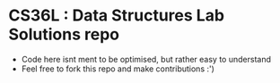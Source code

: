 # CS36L : Data Structures Lab Solutions repo

- Code here isnt ment to be optimised, but rather easy to understand
- Feel free to fork this repo and make contributions :')
